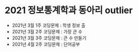 # 2021 정보통계학과 동아리 outlier

* 2021년 3월 1주 코딩문제 : 학생 정보 출
* 2021년 3월 2주 코딩문제 : 가장 큰 수 
* 2021년 3월 3주 코딩문제 : 큰 수 만들기
* 2021년 4월 2주 코딩문제 : 단어공부

